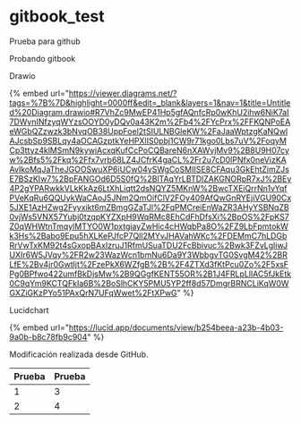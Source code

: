 # gitbook\_test

Prueba para github

Probando gitbook

Drawio

{% embed url="https://viewer.diagrams.net/?tags=%7B%7D&highlight=0000ff&edit=_blank&layers=1&nav=1&title=Untitled%20Diagram.drawio#R7VhZc9MwEP41Hp5gfAQnfcRp0wKhU2ihw6NiK7aI7DWynINfzyqWYzsOOYD0yDQv0a43K2m%2Fb4%2FYcPrx%2FFKQNPoEAeWGbQZzwzk3bNvqOB38UppFoel2tSIULNBGleKW%2FaJaaWptzgKaNQwlAJcsbSp9SBLqy4aOCAGzptkYeHPXlIS0pbj1CW9r71kgo0Lbs7uV%2FoqyMCp3ttyz4klMSmN9kywiAcxqKufCcPoCQBareN6nXAWvjMv9%2B8U9H07cyw%2Bfs5%2Fkq%2Ffx7vrb68LZ4JCfrK4gaCL%2Fr2u7cD0lPNfx0neVizKAAvIkoMqJaTheJGOOSwuXP6iUCw04ySWgCoSMIISE8CFAqu3GkEhtZimZJsE7BSzKIw7%2BpFANGOd6D5S0fQ%2BlTAqYrLBTDlZAKGNORpR7xJ%2BEy4P2gYPARwkkVLkKkAz6LtXhLiqtt2dsNQYZ5MKnW%2BwcTXEiQrrNn1vYqfPVeKqRu6QQUykWaCAoJ5JNm2QmOifClV2FOy409AfQwGnRYEjiVGU90Cx5JXE1AzHZwg2Fyyxikt6mZBmgGZaTJl%2FqPMCreiEnWaZR3AHyYSBNqZB0vjWs5VNX57Yubj0tzqpKYZXpH9WqRMc8EhCdFhDfsXi%2BpOS%2FpKS7Z0qWHWtnTmqylMTYO0W1pxtgiayZwHic4cHWqbPa8O%2FZ9LbFpmtokWk3Hs%2Babo9Epu5hXLKePJfcP7QIl2MYvJHAVahWKc%2FDEMmC7hLDGbRrVwTxKM92t4sGxopBAxIzruJ1RfmUSuaTDU2FcBbivuc%2Bwk3FZvLgliwJUXIr6W5JVqy%2FR2w23WazWcn1bmNu6Da9Y3WbbgvTG0SvgM42%2BRLfE%2Bv4jr0Gwtljt%2FzePkX6WZfgB%2B%2F4ZTXd3fKtPcu0Zo%2F5xsFPg0BPfwo422umfBkDjsMw%2B9QGgfKENT55OR%2B1J4FRLpLlIAC5fJkEtk0C9qYm9KCTQFkIa6B%2BoSlhCKY5PMU5YP2ff8d57DmgrBRNCLiKqW0WGXZiGKzPYo51PAxQrN7UFqWwet%2FtXPwG" %}

Lucidchart

{% embed url="https://lucid.app/documents/view/b254beea-a23b-4b03-9a0b-b8c78fb9c904" %}

Modificación realizada desde GitHub.





| Prueba | Prueba |
| ------ | ------ |
| 1      | 3      |
| 2      | 4      |
